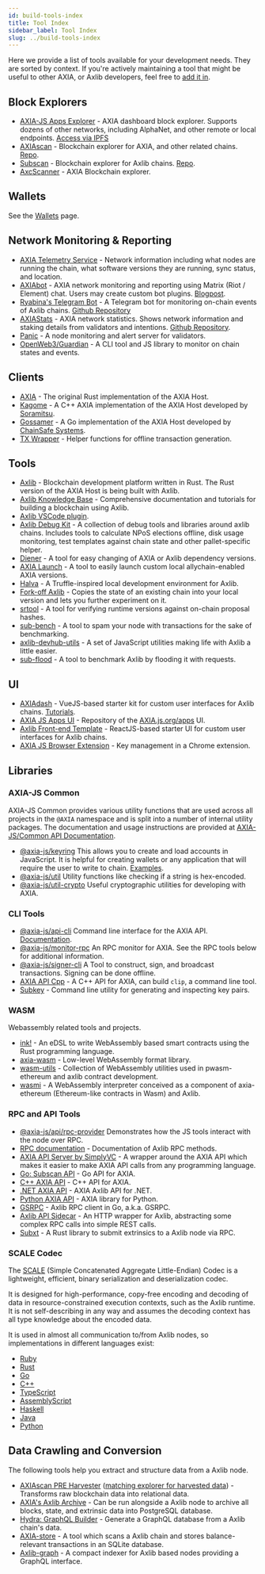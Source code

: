 ```yaml
---
id: build-tools-index
title: Tool Index
sidebar_label: Tool Index
slug: ../build-tools-index
---
```


Here we provide a list of tools available for your development needs. They are sorted by context. If
you're actively maintaining a tool that might be useful to other AXIA, or Axlib
developers, feel free to [add it in](../general/contributing.md).

## Block Explorers

- [AXIA-JS Apps Explorer](https://AXIA.js.org/apps/#/explorer) - AXIA dashboard block
  explorer. Supports dozens of other networks, including AlphaNet, and other remote or local
  endpoints. [Access via IPFS](https://ipfs.io/ipns/axcapps.io)
- [AXIAscan](https://axiascan.io/) - Blockchain explorer for AXIA, and other related
  chains. [Repo](https://github.com/axiascan/axiascan-os).
- [Subscan](https://subscan.io) - Blockchain explorer for Axlib chains.
  [Repo](https://github.com/itering/subscan-essentials).
- [AxcScanner](https://axcscanner.com?utm_source=AXIA_wiki) - AXIA Blockchain explorer.

## Wallets

See the [Wallets](build-wallets.md) page.

## Network Monitoring & Reporting

- [AXIA Telemetry Service](https://telemetry.AXIA.io/) - Network information including what
  nodes are running the chain, what software versions they are running, sync status, and location.
- [AXIAbot](https://gitlab.com/AXIAbot) - AXIA network monitoring and reporting using Matrix
  (Riot / Element) chat. Users may create custom bot plugins.
  [Blogpost](https://medium.com/AXIA.network/axiabot-a3dba18c20c8).
- [Ryabina's Telegram Bot](https://github.com/Ryabina-io/axlibbot) - A Telegram bot for
  monitoring on-chain events of Axlib chains.
  [Github Repository](https://gitlab.com/AXIAbot/axiabot)
- [AXIAStats](https://axiastats.io/) - AXIA network statistics. Shows
  network information and staking details from validators and intentions.
  [Github Repository](https://github.com/Colm3na/axiastats-v2/).
- [Panic](https://github.com/SimplyVC/panic_AXIA) - A node monitoring and alert server for
  validators.
- [OpenWeb3/Guardian](https://github.com/open-web3-stack/guardian) - A CLI tool and JS library to
  monitor on chain states and events.

## Clients

- [AXIA](https://github.com/axia-tech/AXIA) - The original Rust implementation of the
  AXIA Host.
- [Kagome](https://github.com/soramitsu/kagome) - A C++ AXIA implementation of the AXIA Host
  developed by [Soramitsu](https://github.com/soramitsu).
- [Gossamer](https://github.com/ChainSafe/gossamer) - A Go implementation of the AXIA Host
  developed by [ChainSafe Systems](https://chainsafe.io/).
- [TX Wrapper](https://github.com/axia-tech/txwrapper) - Helper functions for offline transaction
  generation.

## Tools

- [Axlib](https://github.com/axia-tech/axlib) - Blockchain development platform written in
  Rust. The Rust version of the AXIA Host is being built with Axlib.
- [Axlib Knowledge Base](https://axlib.dev/docs/en) - Comprehensive documentation and
  tutorials for building a blockchain using Axlib.
- [Axlib VSCode plugin](https://github.com/axia-tech/vscode-axlib).
- [Axlib Debug Kit](https://github.com/axia-tech/axlib-debug-kit) - A collection of debug
  tools and libraries around axlib chains. Includes tools to calculate NPoS elections offline,
  disk usage monitoring, test templates against chain state and other pallet-specific helper.
- [Diener](https://crates.io/crates/diener) - A tool for easy changing of AXIA or Axlib
  dependency versions.
- [AXIA Launch](https://github.com/shawntabrizi/AXIA-launch) - A tool to easily launch
  custom local allychain-enabled AXIA versions.
- [Halva](https://github.com/halva-suite/halva) - A Truffle-inspired local development environment
  for Axlib.
- [Fork-off Axlib](https://github.com/maxsam4/fork-off-axlib) - Copies the state of an
  existing chain into your local version and lets you further experiment on it.
- [srtool](https://www.chevdor.com/tags/srtool/) - A tool for verifying runtime versions against
  on-chain proposal hashes.
- [sub-bench](https://github.com/nikvolf/sub-bench) - A tool to spam your node with transactions for
  the sake of benchmarking.
- [axlib-devhub-utils](https://github.com/danforbes/axlib-devhub-utils) - A set of
  JavaScript utilities making life with Axlib a little easier.
- [sub-flood](https://github.com/NikVolf/sub-flood) - A tool to benchmark Axlib by flooding it
  with requests.

## UI

- [AXIAdash](https://github.com/Swader/axiadash) - VueJS-based starter kit for custom user
  interfaces for Axlib chains. [Tutorials](https://axcleap.com/tag/tutorial/).
- [AXIA JS Apps UI](https://github.com/AXIA-js/apps) - Repository of the
  [AXIA.js.org/apps](https://AXIA.js.org/apps) UI.
- [Axlib Front-end Template](https://github.com/axlib-developer-hub/axlib-front-end-template) -
  ReactJS-based starter UI for custom user interfaces for Axlib chains.
- [AXIA JS Browser Extension](https://github.com/AXIA-js/extension) - Key management in a
  Chrome extension.

## Libraries

### AXIA-JS Common

AXIA-JS Common provides various utility functions that are used across all projects in the
`@AXIA` namespace and is split into a number of internal utility packages. The documentation and
usage instructions are provided at
[AXIA-JS/Common API Documentation](https://AXIA.js.org/common/).

- [@axia-js/keyring](https://AXIA.js.org/common/keyring/) This allows you to create and load
  accounts in JavaScript. It is helpful for creating wallets or any application that will require
  the user to write to chain. [Examples](https://AXIA.js.org/docs/keyring/start/create).
- [@axia-js/util](https://AXIA.js.org/common/util/) Utility functions like checking if a string
  is hex-encoded.
- [@axia-js/util-crypto](https://AXIA.js.org/common/util-crypto/) Useful cryptographic
  utilities for developing with AXIA.

### CLI Tools

- [@axia-js/api-cli](https://github.com/AXIA-js/tools/tree/master/packages/api-cli) Command
  line interface for the AXIA API. [Documentation](https://AXIA.js.org/docs/api/start).
- [@axia-js/monitor-rpc](https://github.com/AXIA-js/tools/tree/master/packages/monitor-rpc) An
  RPC monitor for AXIA. See the RPC tools below for additional information.
- [@axia-js/signer-cli](https://github.com/AXIA-js/tools/tree/master/packages/signer-cli) A
  Tool to construct, sign, and broadcast transactions. Signing can be done offline.
- [AXIA API Cpp](https://github.com/usetech-llc/AXIA_api_cpp) - A С++ API for AXIA, can
  build `clip`, a command line tool.
- [Subkey](https://axlib.dev/docs/en/knowledgebase/integrate/subkey) - Command line utility for
  generating and inspecting key pairs.

### WASM

Webassembly related tools and projects.

- [ink!](https://github.com/axia-tech/ink/) - An eDSL to write WebAssembly based smart contracts
  using the Rust programming language.
- [axia-wasm](https://github.com/axia-tech/axia-wasm) - Low-level WebAssembly format library.
- [wasm-utils](https://github.com/axia-tech/wasm-utils) - Collection of WebAssembly utilities used
  in pwasm-ethereum and axlib contract development.
- [wasmi](https://github.com/axia-tech/wasmi) - A WebAssembly interpreter conceived as a component
  of axia-ethereum (Ethereum-like contracts in Wasm) and Axlib.

### RPC and API Tools

- [@axia-js/api/rpc-provider](https://github.com/AXIA-js/api/tree/master/packages/rpc-provider)
  Demonstrates how the JS tools interact with the node over RPC.
- [RPC documentation](https://AXIA.js.org/docs/axlib/rpc) - Documentation of Axlib RPC
  methods.
- [AXIA API Server by SimplyVC](https://github.com/SimplyVC/AXIA_api_server) - A wrapper
  around the AXIA API which makes it easier to make AXIA API calls from any programming
  language.
- [Go: Subscan API](https://github.com/itering/axlib-api-rpc) - Go API for AXIA.
- [C++ AXIA API](https://github.com/usetech-llc/AXIA_api_cpp) - С++ API for AXIA.
- [.NET AXIA API](https://github.com/usetech-llc/AXIA_api_axcnet) - AXIA Axlib API
  for .NET.
- [Python AXIA API](https://github.com/axiascan/py-axlib-interface) - AXIA library for
  Python.
- [GSRPC](https://github.com/centrifuge/go-axlib-rpc-client/) - Axlib RPC client in Go,
  a.k.a. GSRPC.
- [Axlib API Sidecar](https://github.com/axia-tech/axlib-api-sidecar) - An HTTP wrapper for
  Axlib, abstracting some complex RPC calls into simple REST calls.
- [Subxt](https://github.com/axia-tech/axlib-subxt) - A Rust library to submit extrinsics to a
  Axlib node via RPC.

### SCALE Codec

The [SCALE](https://axlib.dev/docs/en/knowledgebase/advanced/codec) (Simple Concatenated
Aggregate Little-Endian) Codec is a lightweight, efficient, binary serialization and deserialization
codec.

It is designed for high-performance, copy-free encoding and decoding of data in resource-constrained
execution contexts, such as the Axlib runtime. It is not self-describing in any way and assumes
the decoding context has all type knowledge about the encoded data.

It is used in almost all communication to/from Axlib nodes, so implementations in different
languages exist:

- [Ruby](https://github.com/itering/scale.rb)
- [Rust](https://github.com/axia-tech/axia-scale-codec)
- [Go](https://github.com/itering/scale.go)
- [C++](https://github.com/soramitsu/kagome/tree/master/core/scale)
- [TypeScript](https://github.com/AXIA-js/api)
- [AssemblyScript](https://github.com/LimeChain/as-scale-codec)
- [Haskell](https://github.com/airalab/hs-web3/tree/master/src/Codec)
- [Java](https://github.com/emeraldpay/axiaj)
- [Python](https://github.com/axiascan/py-scale-codec)

## Data Crawling and Conversion

The following tools help you extract and structure data from a Axlib node.

- [AXIAscan PRE Harvester](https://github.com/axiascan/axiascan-pre-harvester)
  ([matching explorer for harvested data](https://github.com/axiascan/axiascan-pre-explorer-gui)) -
  Transforms raw blockchain data into relational data.
- [AXIA's Axlib Archive](https://github.com/axia-tech/axlib-archive) - Can be run
  alongside a Axlib node to archive all blocks, state, and extrinsic data into PostgreSQL
  database.
- [Hydra: GraphQL Builder](https://github.com/Joystream/joystream/tree/query_node/query-node) -
  Generate a GraphQL database from a Axlib chain's data.
- [AXIA-store](https://github.com/TheGoldenEye/axia-store) - A tool which scans a Axlib chain
  and stores balance-relevant transactions in an SQLite database.
- [Axlib-graph](https://github.com/playzero/axlib-graph) - A compact indexer for Axlib
  based nodes providing a GraphQL interface.
